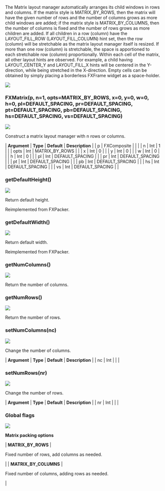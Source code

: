 The Matrix layout manager automatically arranges its child windows in rows and columns. If the matrix style is MATRIX\_BY\_ROWS, then the matrix will have the given number of rows and the number of columns grows as more child windows are added; if the matrix style is MATRIX\_BY\_COLUMNS, then the number of columns is fixed and the number of rows grows as more children are added. If all children in a row (column) have the LAYOUT\_FILL\_ROW (LAYOUT\_FILL\_COLUMN) hint set, then the row (column) will be stretchable as the matrix layout manager itself is resized. If more than one row (column) is stretchable, the space is apportioned to each stretchable row (column) proportionally. Within each cell of the matrix, all other layout hints are observed. For example, a child having LAYOUT\_CENTER\_Y and LAYOUT\_FILL\_X hints will be centered in the Y-direction, while being stretched in the X-direction. Empty cells can be obtained by simply placing a borderless FXFrame widget as a space-holder.

![](https://help.3ds.com/2023/English/DSSIMULIA_Established/SIMACAERefImages/gui-fxmatrix.png)

### FXMatrix(p, n=1, opts=MATRIX\_BY\_ROWS, x=0, y=0, w=0, h=0, pl=DEFAULT\_SPACING, pr=DEFAULT\_SPACING, pt=DEFAULT\_SPACING, pb=DEFAULT\_SPACING, hs=DEFAULT\_SPACING, vs=DEFAULT\_SPACING)  
![](https://help.3ds.com/2023/English/DSSIMULIA_Established/IconsReference/butix_top_wline.png)

Construct a matrix layout manager with n rows or columns.

| **Argument** | **Type** | **Default** | **Description** |
| p | FXComposite |   |   |
| n | Int | 1 |   |
| opts | Int | MATRIX\_BY\_ROWS |   |
| x | Int | 0 |   |
| y | Int | 0 |   |
| w | Int | 0 |   |
| h | Int | 0 |   |
| pl | Int | DEFAULT_SPACING |   |
| pr | Int | DEFAULT_SPACING |   |
| pt | Int | DEFAULT_SPACING |   |
| pb | Int | DEFAULT_SPACING |   |
| hs | Int | DEFAULT_SPACING |   |
| vs | Int | DEFAULT_SPACING |   |

### getDefaultHeight()  
![](https://help.3ds.com/2023/English/DSSIMULIA_Established/IconsReference/butix_top_wline.png)

Return default height.

Reimplemented from FXPacker.

### getDefaultWidth()  
![](https://help.3ds.com/2023/English/DSSIMULIA_Established/IconsReference/butix_top_wline.png)

Return default width.

Reimplemented from FXPacker.

### getNumColumns()  
![](https://help.3ds.com/2023/English/DSSIMULIA_Established/IconsReference/butix_top_wline.png)

Return the number of columns.

### getNumRows()  
![](https://help.3ds.com/2023/English/DSSIMULIA_Established/IconsReference/butix_top_wline.png)

Return the number of rows.

### setNumColumns(nc)  
![](https://help.3ds.com/2023/English/DSSIMULIA_Established/IconsReference/butix_top_wline.png)

Change the number of columns.

| **Argument** | **Type** | **Default** | **Description** |
| nc | Int |   |   |

### setNumRows(nr)  
![](https://help.3ds.com/2023/English/DSSIMULIA_Established/IconsReference/butix_top_wline.png)

Change the number of rows.

| **Argument** | **Type** | **Default** | **Description** |
| nr | Int |   |   |

### Global flags  
![](https://help.3ds.com/2023/English/DSSIMULIA_Established/IconsReference/butix_top_wline.png)


**Matrix packing options**

| **MATRIX\_BY\_ROWS** | 

Fixed number of rows, add columns as needed.

 |
| **MATRIX\_BY\_COLUMNS** | 

Fixed number of columns, adding rows as needed.

 |